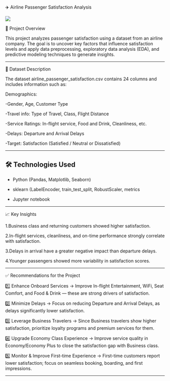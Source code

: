 
✈️ Airline Passenger Satisfaction Analysis


![](Pollution_image.webp)




📌 Project Overview

This project analyzes passenger satisfaction using a dataset from an airline company. The goal is to uncover key factors that influence satisfaction levels and apply data preprocessing, exploratory data analysis (EDA), and predictive modeling techniques to generate insights.

------------------------------------------------------------------------------------------------------------------------------------------------------------------------------
📂 Dataset Description

 The dataset airline_passenger_satisfaction.csv contains 24 columns and includes information such as:

  Demographics:

   -Gender, Age, Customer Type

   -Travel info: Type of Travel, Class, Flight Distance

   -Service Ratings: In-flight service, Food and Drink, Cleanliness, etc.

   -Delays: Departure and Arrival Delays

   -Target: Satisfaction (Satisfied / Neutral or Dissatisfied)

------------------------------------------------------------------------------------------------------------------------------------------------------------------------------
## 🛠 Technologies Used

- Python (Pandas, Matplotlib, Seaborn)
  
- sklearn (LabelEncoder, train_test_split, RobustScaler, metrics
  
- Jupyter notebook
  
------------------------------------------------------------------------------------------------------------------------------------------------------------------------------
📈 Key Insights

1.Business class and returning customers showed higher satisfaction.

2.In-flight services, cleanliness, and on-time performance strongly correlate with satisfaction.

3.Delays in arrival have a greater negative impact than departure delays.

4.Younger passengers showed more variability in satisfaction scores.

------------------------------------------------------------------------------------------------------------------------------------------------------------------------------
✅ Recommendations for the Project

1️⃣ Enhance Onboard Services → Improve In-flight Entertainment, WiFi, Seat Comfort, and Food & Drink — these are strong drivers of satisfaction.

2️⃣ Minimize Delays → Focus on reducing Departure and Arrival Delays, as delays significantly lower satisfaction.

3️⃣ Leverage Business Travelers → Since Business travelers show higher satisfaction, prioritize loyalty programs and premium services for them.

4️⃣ Upgrade Economy Class Experience → Improve service quality in Economy/Economy Plus to close the satisfaction gap with Business class.

5️⃣ Monitor & Improve First-time Experience → First-time customers report lower satisfaction; focus on seamless booking, boarding, and first impressions.

------------------------------------------------------------------------------------------------------------------------------------------------------------------------------
